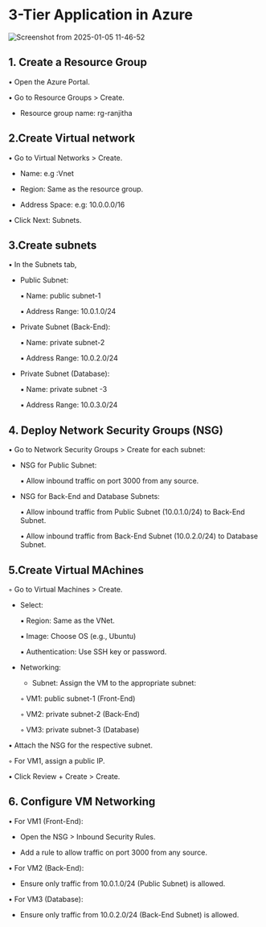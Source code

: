 
# 3-Tier Application in Azure

![Screenshot from 2025-01-05 11-46-52](https://github.com/user-attachments/assets/503c4dee-1095-48a6-8952-4ad83f696918)









## 1. Create a Resource Group
   
• Open the Azure Portal.
  
• Go to Resource Groups > Create.
       
   - Resource group name: rg-ranjitha

## 2.Create Virtual network

• Go to Virtual Networks > Create.
    
   -  Name: e.g :Vnet
  
 -  Region: Same as the resource group.
   
   - Address Space: e.g: 10.0.0.0/16 

• Click Next: Subnets.

## 3.Create subnets
   
• In the Subnets tab, 
    
- Public Subnet:
     
    ▪ Name: public subnet-1

    ▪ Address Range: 10.0.1.0/24

- Private Subnet (Back-End):
    
    ▪ Name: private subnet-2

    ▪ Address Range: 10.0.2.0/24
    
- Private Subnet (Database):

    ▪ Name: private subnet -3

    ▪ Address Range: 10.0.3.0/24

## 4. Deploy Network Security Groups (NSG)

• Go to Network Security Groups > Create for each subnet:
      
   - NSG for Public Subnet:
         
       ▪ Allow inbound traffic on port 3000 from any source.


   - NSG for Back-End and Database Subnets:
       
       • Allow inbound traffic from Public Subnet (10.0.1.0/24) to Back-End Subnet.
      
       • Allow inbound traffic from Back-End Subnet (10.0.2.0/24) to Database Subnet.

## 5.Create Virtual MAchines
    
◦ Go to Virtual Machines > Create.
    
   - Select:
   
       ▪ Region: Same as the VNet.

       ▪ Image: Choose OS (e.g., Ubuntu)

       ▪ Authentication: Use SSH key or password.
   
   - Networking:
    
       - Subnet: Assign the VM to the appropriate subnet:

        ◦ VM1: public subnet-1 (Front-End)

        ◦ VM2: private subnet-2 (Back-End)

        ◦ VM3: private subnet-3 (Database)

• Attach the NSG for the respective subnet.

◦ For VM1, assign a public IP.

• Click Review + Create > Create.
               
## 6. Configure VM Networking
  
• For VM1 (Front-End):

  - Open the NSG > Inbound Security Rules.
  
- Add a rule to allow traffic on port 3000 from any source.

• For VM2 (Back-End):

 - Ensure only traffic from 10.0.1.0/24 (Public Subnet) is allowed.

• For VM3 (Database):

   - Ensure only traffic from 10.0.2.0/24 (Back-End Subnet) is allowed.
